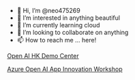 - 👋 Hi, I’m @neo475269
- 👀 I’m interested in anything beautiful
- 🌱 I’m currently learning cloud
- 💞️ I’m looking to collaborate on anything
- 📫 How to reach me ... here!

<!---
neo475269/neo475269 is a ✨ special ✨ repository because its `README.md` (this file) appears on your GitHub profile.
You can click the Preview link to take a look at your changes.
--->

[Open AI HK Demo Center](https://mshk-gps-openai-demo.github.io/)

[Azure Open AI App Innovation Workshop](https://github.com/xuhaoruins/Azure-OpenAI-App-Innovation-Workshop/)
